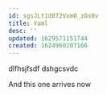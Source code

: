 ```yaml
---
id: sgsJLt1d872Vxm0_zOx0v
title: Yaml
desc: ''
updated: 1629571151744
created: 1624960207166
---
```


dlfhsjfsdf
dshgcsvdc


And this one arrives now
